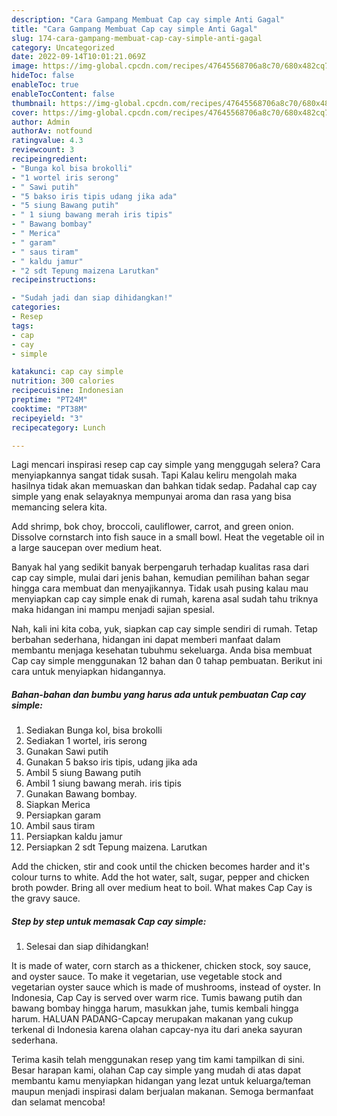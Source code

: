 ```yaml
---
description: "Cara Gampang Membuat Cap cay simple Anti Gagal"
title: "Cara Gampang Membuat Cap cay simple Anti Gagal"
slug: 174-cara-gampang-membuat-cap-cay-simple-anti-gagal
category: Uncategorized
date: 2022-09-14T10:01:21.069Z
image: https://img-global.cpcdn.com/recipes/47645568706a8c70/680x482cq70/cap-cay-simple-foto-resep-utama.jpg
hideToc: false
enableToc: true
enableTocContent: false
thumbnail: https://img-global.cpcdn.com/recipes/47645568706a8c70/680x482cq70/cap-cay-simple-foto-resep-utama.jpg
cover: https://img-global.cpcdn.com/recipes/47645568706a8c70/680x482cq70/cap-cay-simple-foto-resep-utama.jpg
author: Admin
authorAv: notfound
ratingvalue: 4.3
reviewcount: 3
recipeingredient:
- "Bunga kol bisa brokolli"
- "1 wortel iris serong"
- " Sawi putih"
- "5 bakso iris tipis udang jika ada"
- "5 siung Bawang putih"
- " 1 siung bawang merah iris tipis"
- " Bawang bombay"
- " Merica"
- " garam"
- " saus tiram"
- " kaldu jamur"
- "2 sdt Tepung maizena Larutkan"
recipeinstructions:

- "Sudah jadi dan siap dihidangkan!"
categories:
- Resep
tags:
- cap
- cay
- simple

katakunci: cap cay simple 
nutrition: 300 calories
recipecuisine: Indonesian
preptime: "PT24M"
cooktime: "PT38M"
recipeyield: "3"
recipecategory: Lunch

---
```



Lagi mencari inspirasi resep cap cay simple yang menggugah selera? Cara menyiapkannya sangat tidak susah. Tapi Kalau keliru mengolah maka hasilnya tidak akan memuaskan dan bahkan tidak sedap. Padahal cap cay simple yang enak selayaknya mempunyai aroma dan rasa yang bisa memancing selera kita.


Add shrimp, bok choy, broccoli, cauliflower, carrot, and green onion. Dissolve cornstarch into fish sauce in a small bowl. Heat the vegetable oil in a large saucepan over medium heat.

Banyak hal yang sedikit banyak berpengaruh terhadap kualitas rasa dari cap cay simple, mulai dari jenis bahan, kemudian pemilihan bahan segar hingga cara membuat dan menyajikannya. Tidak usah pusing kalau mau menyiapkan cap cay simple enak di rumah, karena asal sudah tahu triknya maka hidangan ini mampu menjadi sajian spesial.


Nah, kali ini kita coba, yuk, siapkan cap cay simple sendiri di rumah. Tetap berbahan sederhana, hidangan ini dapat memberi manfaat dalam membantu menjaga kesehatan tubuhmu sekeluarga. Anda bisa membuat Cap cay simple menggunakan 12 bahan dan 0 tahap pembuatan. Berikut ini cara untuk menyiapkan hidangannya.

<!--inarticleads1-->

##### Bahan-bahan dan bumbu yang harus ada untuk pembuatan Cap cay simple:

1. Sediakan Bunga kol, bisa brokolli
1. Sediakan 1 wortel, iris serong
1. Gunakan  Sawi putih
1. Gunakan 5 bakso iris tipis, udang jika ada
1. Ambil 5 siung Bawang putih
1. Ambil  1 siung bawang merah. iris tipis
1. Gunakan  Bawang bombay.
1. Siapkan  Merica
1. Persiapkan  garam
1. Ambil  saus tiram
1. Persiapkan  kaldu jamur
1. Persiapkan 2 sdt Tepung maizena. Larutkan


Add the chicken, stir and cook until the chicken becomes harder and it&#39;s colour turns to white. Add the hot water, salt, sugar, pepper and chicken broth powder. Bring all over medium heat to boil. What makes Cap Cay is the gravy sauce. 

<!--inarticleads2-->

##### Step by step untuk memasak Cap cay simple:


1. Selesai dan siap dihidangkan!

It is made of water, corn starch as a thickener, chicken stock, soy sauce, and oyster sauce. To make it vegetarian, use vegetable stock and vegetarian oyster sauce which is made of mushrooms, instead of oyster. In Indonesia, Cap Cay is served over warm rice. Tumis bawang putih dan bawang bombay hingga harum, masukkan jahe, tumis kembali hingga harum. HALUAN PADANG-Capcay merupakan makanan yang cukup terkenal di Indonesia karena olahan capcay-nya itu dari aneka sayuran sederhana. 

Terima kasih telah menggunakan resep yang tim kami tampilkan di sini. Besar harapan kami, olahan Cap cay simple yang mudah di atas dapat membantu kamu menyiapkan hidangan yang lezat untuk keluarga/teman maupun menjadi inspirasi dalam berjualan makanan. Semoga bermanfaat dan selamat mencoba!
